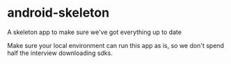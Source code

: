 # android-skeleton
A skeleton app to make sure we've got everything up to date

Make sure your local environment can run this app as is, so we don't spend half the interview downloading sdks.
